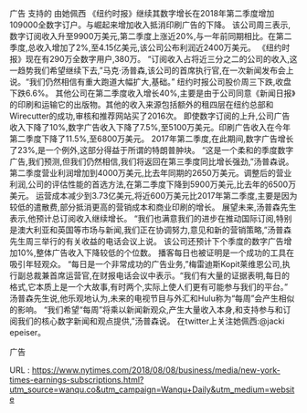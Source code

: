 广告 
 支持的 
 由她佩西 
 《纽约时报》继续其数字增长在2018年第二季度增加109000全数字订户。与崛起来增加收入抵消印刷广告的下降。 
 该公司周三表示,数字订阅收入升至9900万美元,第二季度上涨近20%,与一年前同期相比。在第二季度,总收入增加了2%,至4.15亿美元,该公司公布利润近2400万美元。 
 《纽约时报》现在有290万全数字用户,380万。 
 “订阅收入占将近三分之二的公司的收入,这一趋势我们希望继续下去,”马克·汤普森,该公司的首席执行官,在一次新闻发布会上说。“我们仍然相信有重大跑道大幅扩大,基础。” 
 纽约时报公司股价周三下跌,收盘下跌6.6%。 
 其他公司在第二季度收入增长40%,主要是由于公司同意《新闻日报》的印刷和运输它的出版物。其他的收入来源包括额外的租四层在纽约总部和Wirecutter的成功,审核和推荐网站买了2016次。 
 即使数字订阅的上升,公司广告收入下降了10%,数字广告收入下降了7.5%,至5100万美元。印刷广告收入在今年第二季度下降了11.5%,至6800万美元。 
 2017年第二季度,在此期间,数字广告增长了23%,是一个例外,这部分得益于所谓的特朗普肿块。 
 “这是一个柔和的季度数字广告,我们预测,但我们仍然相信,我们将返回在第三季度同比增长强劲,”汤普森说。 
 第二季度营业利润增加到4000万美元,比去年同期的2650万美元。调整后的营业利润,公司的评估性能的首选方法,在第二季度下降到5900万美元,比去年的6500万美元。 
 运营成本减少到3.73亿美元,将近600万美元比2017年第二季度,主要是因为较低的遣散费,部分抵消更高的营销成本和商业印刷的增长。 
 展望未来,汤普森先生表示,他预计总订阅收入继续增长。 
 “我们也满意我们的进步在推动国际订阅,特别是澳大利亚和英国等市场与新闻,我们正在协调努力,意见和新的营销策略,”汤普森先生周三举行的有关收益的电话会议上说。 
 该公司还预计下个季度的数字广告增加10%,整体广告收入下降较低的个位数。 
 播客每日也被证明是一个成功的工具在吸引年轻观众。 
 “每日是一个非常成功的广告业务,”梅雷迪斯Kopit莱维恩公司,执行副总裁兼首席运营官,在财报电话会议中表示。“我们有大量的证据表明,每日的格式,它本质上是一个大故事,有时两个,实际上使人们更有可能参与我们的平台。” 
 汤普森先生说,他乐观地认为,未来的电视节目与外汇和Hulu称为“每周”会产生相似的影响。 
 “我们希望“每周”将乘以新闻新观众,产生大量收入本身,和支持参与和订阅我们的核心数字新闻和观点提供,”汤普森说。 
 在twitter上关注她佩西:@jacki 
 epeiser。 
  
 广告 
  
   
  URL : https://www.nytimes.com/2018/08/08/business/media/new-york-times-earnings-subscriptions.html?utm_source=wanqu.co&utm_campaign=Wanqu+Daily&utm_medium=website
